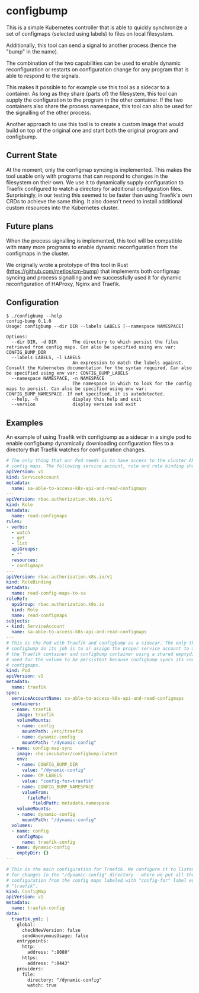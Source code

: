 # configbump

This is a simple Kubernetes controller that is able to quickly synchronize a set of configmaps (selected using labels) to files
on local filesystem.

Additionally, this tool can send a signal to another process (hence the "bump" in the name).

The combination of the two capabilities can be used to enable dynamic reconfiguration or restarts on configuration change for any program that is able to respond to the signals.

This makes it possible to for example use this tool as a sidecar to a container. As long as they share (parts of) the filesystem, this tool can supply the configuration to the program in the other container. If the two containers also share the process namespace, this tool can also be used for the signalling of the other process.

Another approach to use this tool is to create a custom image that would build on top of the original one and start both the original program and configbump.

## Current State

At the moment, only the configmap syncing is implemented. This makes the tool usable only with programs that can respond to changes in the filesystem on their own. We use it to dynamically supply configuration to Traefik configured to watch a directory for additional configuration files. Surprisingly, in our testing this seemed to be faster than using Traefik's own CRDs to achieve the same thing. It also doesn't need to install additional custom resources into the Kubernetes cluster.

## Future plans

When the process signalling is implemented, this tool will be compatible with many more programs to enable dynamic reconfiguration from the configmaps in the cluster.

We originally wrote a prototype of this tool in Rust (https://github.com/metlos/cm-bump) that implements both configmap syncing and process signalling and we successfully used it for dynamic reconfiguration of HAProxy, Nginx and Traefik.

## Configuration

```
$ ./configbump --help
config-bump 0.1.0
Usage: configbump --dir DIR --labels LABELS [--namespace NAMESPACE]

Options:
  --dir DIR, -d DIR      The directory to which persist the files retrieved from config maps. Can also be specified using env var: CONFIG_BUMP_DIR
  --labels LABELS, -l LABELS
                         An expression to match the labels against. Consult the Kubernetes documentation for the syntax required. Can also be specified using env var: CONFIG_BUMP_LABELS
  --namespace NAMESPACE, -n NAMESPACE
                         The namespace in which to look for the config maps to persist. Can also be specified using env var: CONFIG_BUMP_NAMESPACE. If not specified, it is autodetected.
  --help, -h             display this help and exit
  --version              display version and exit
```

## Examples

An example of using Traefik with configbump as a sidecar in a single pod to enable configbump dynamically downloading configuration files to a directory that Traefik watches for configuration changes.

```yaml
# The only thing that our Pod needs is to have access to the cluster API and be able to read
# config maps. The following service account, role and role binding show the minimum perms required:
apiVersion: v1
kind: ServiceAccount
metadata:
  name: sa-able-to-access-k8s-api-and-read-configmaps
---
apiVersion: rbac.authorization.k8s.io/v1
kind: Role
metadata:
  name: read-configmaps
rules:
- verbs:
  - watch
  - get
  - list
  apiGroups:
  - ""
  resources:
  - configmaps
---
apiVersion: rbac.authorization.k8s.io/v1
kind: RoleBinding
metadata:
  name: read-config-maps-to-sa
roleRef:
  apiGroup: rbac.authorization.k8s.io
  kind: Role
  name: read-configmaps
subjects:
- kind: ServiceAccount
  name: sa-able-to-access-k8s-api-and-read-configmaps
---
# This is the Pod with Traefik and configbump as a sidecar. The only things required to make
# configbump do its job is to a) assign the proper service account to the Pod and b) connect
# the Traefik container and configbump container using a shared emptydir volume. There is no
# need for the volume to be persistent because configbump syncs its content with all the matching
# configmaps.
kind: Pod
apiVersion: v1
metadata:
  name: traefik
spec:
  serviceAccountName: sa-able-to-access-k8s-api-and-read-configmaps
  containers:
  - name: traefik
    image: traefik
    volumeMounts:
    - name: config
      mountPath: /etc/traefik
    - name: dynamic-config
      mountPath: "/dynamic-config"
  - name: config-map-sync
    image: che-incubator/configbump:latest
    env:
    - name: CONFIG_BUMP_DIR
      value: "/dynamic-config"
    - name: CM_LABELS
      value: "config-for=traefik"
    - name: CONFIG_BUMP_NAMESPACE
      valueFrom:
        fieldRef:
          fieldPath: metadata.namespace
    volumeMounts:
    - name: dynamic-config
      mountPath: "/dynamic-config"
  volumes:
  - name: config
    configMap:
      name: traefik-config
  - name: dynamic-config
    emptyDir: {}
---

# This is the main configuration for Traefik. We configure it to listen
# for changes in the "/dynamic-config" directory - where we put all the
# configuration from the config maps labeled with "config-for" label equal
# "traefik".
kind: ConfigMap
apiVersion: v1
metadata:
  name: traefik-config
data:
  traefik.yml: |
    global:
      checkNewVersion: false
      sendAnonymousUsage: false
    entrypoints:
      http:
        address: ":8080"
      https:
        address: ":8443"   
    providers:
      file:
        directory: "/dynamic-config"
        watch: true
```